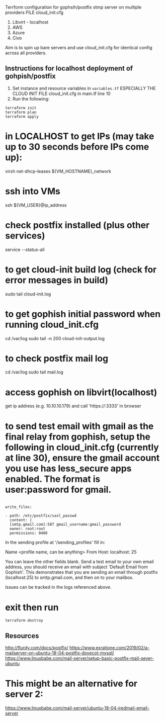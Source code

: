 Terrform configuration for gophsih/postfix stmp server on multiple providers
FILE cloud_init.cfg

1. Libvirt - localhost
2. AWS
3. Azure
4. Civo

Aim is to spin up bare servers and use cloud_init.cfg for identical config across all providers.

## Instructions for localhost deployment of gohpish/postfix

1. Set instance and resource variables in `variables.tf` ESPECIALLY THE CLOUD INIT FILE cloud_init.cfg in main.tf line 10
2. Run the following:

```
terraform init
terraform plan
terraform apply
```

# in LOCALHOST to get IPs (may take up to 30 seconds before IPs come up):

virsh net-dhcp-leases ${VM_HOSTNAME}\_network

# ssh into VMs

ssh ${VM_USER}@ip_address

# check postfix installed (plus other services)

service --status-all

# to get cloud-init build log (check for error messages in build)

sudo tail cloud-init.log

# to get gophish initial password when running cloud_init.cfg

cd /var/log
sudo tail -n 200 cloud-init-output.log

# to check postfix mail log

cd /var/log
sudo tail mail.log

# access gophish on libvirt(localhost)

get ip address (e.g. 10.10.10.179) and call 'https://<ip address>:3333' in browser

# to send test email with gmail as the final relay from gophish, setup the following in cloud_init.cfg (currently at line 30), ensure the gmail account you use has less_secure apps enabled. The format is user:password for gmail.

```

write_files:

- path: /etc/postfix/sasl_passwd
  content: |
  [smtp.gmail.com]:587 gmail_username:gmail_password
  owner: root:root
  permissions: 0400

```

In the sending profile at '/sending_profiles' fill in:

Name <profile name, can be anything>
From <gmail account>
Host: localhost: 25

You can leave the other fields blank. Send a test email to your own email address, you should receive an email with subject 'Default Email from Gophish'.
This demonstrates that you are sending an email through postfix (localhost:25) to smtp.gmail.com, and then on to your mailbox.

Issues can be tracked in the logs referenced above.

# exit then run

```
terraform destroy
```

## Resources

http://flurdy.com/docs/postfix/
https://www.exratione.com/2019/02/a-mailserver-on-ubuntu-18-04-postfix-dovecot-mysql/
https://www.linuxbabe.com/mail-server/setup-basic-postfix-mail-sever-ubuntu

# This might be an alternative for server 2:

https://www.linuxbabe.com/mail-server/ubuntu-18-04-iredmail-email-server
